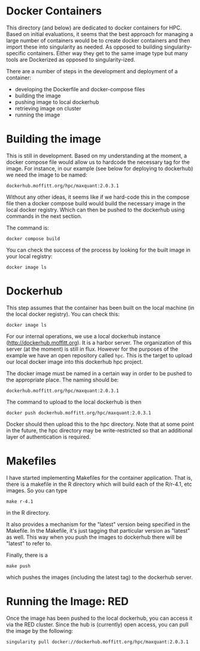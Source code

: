 # Docker Containers

This directory (and below) are dedicated to docker containers for HPC. Based on initial evaluations, it seems that the best approach for managing a large number of containers would be to create docker containers and then import these into singularity as needed. As opposed to building singularity-specific containers. Either way they get to the same image type but many tools are Dockerized as opposed to singularity-ized. 

There are a number of steps in the development and deployment of a container: 

- developing the Dockerfile and docker-compose files
- building the image
- pushing image to local dockerhub
- retrieving image on cluster
- running the image

# Building the image
This is still in development. Based on my understanding at the moment, a docker compose file would allow us to hardcode the necessary tag for the image. For instance, in our example (see below for deploying to dockerhub) we need the image to be named:

```
dockerhub.moffitt.org/hpc/maxquant:2.0.3.1
```

Without any other ideas, it seems like if we hard-code this in the compose file then a docker compose build would build the necessary image in the local docker registry. Which can then be pushed to the dockerhub using commands in the next section.

The command is:
```
docker compose build
```

You can check the success of the process by looking for the built image in your local registry:
```
docker image ls
```



# Dockerhub
This step assumes that the container has been built on the local machine (in the local docker registry). You can check this:
```
docker image ls
```

For our internal operations, we use a local dockerhub instance (http://dockerhub.moffitt.org). It is a harbor server. The organization of this server (at the moment) is still in flux. However for the purposes of the example we have an open repository called `hpc`. This is the target to upload our local docker image into this dockerhub hpc project.

The docker image must be named in a certain way in order to be pushed to the appropriate place. The naming should be:
```
dockerhub.moffitt.org/hpc/maxquant:2.0.3.1
```

The command to upload to the local dockerhub is then
```
docker push dockerhub.moffitt.org/hpc/maxquant:2.0.3.1
```

Docker should then upload this to the hpc directory. Note that at some point in the future, the hpc directory may be write-restricted so that an additional layer of authentication is required.

# Makefiles
I have started implementing Makefiles for the container application. That is, there is a makefile in the R directory which will build each of the R/r-4.1, etc images. So you can type 
```
make r-4.1
```
in the R directory.


It also provides a mechanism for the "latest" version being specified in the Makefile. In the Makefile, it's just tagging that particular version as "latest" as well. This way when you push the images to dockerhub there will be "latest" to refer to.

Finally, there is a 
```
make push
```
which pushes the images (including the latest tag) to the dockerhub server.

# Running the Image: RED
Once the image has been pushed to the local dockerhub, you can access it via the RED cluster. Since the hub is (currently) open access, you can pull the image by the following:
```
singularity pull docker://dockerhub.moffitt.org/hpc/maxquant:2.0.3.1
```

